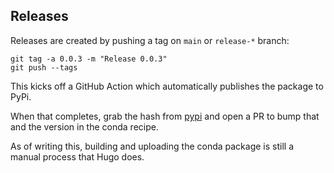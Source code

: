 ## Releases

Releases are created by pushing a tag on `main` or `release-*` branch:

```
git tag -a 0.0.3 -m "Release 0.0.3"
git push --tags
```

This kicks off a GitHub Action which automatically publishes the package to PyPi.

When that completes, grab the hash from [pypi](https://pypi.org/project/dask-saturn/#files)
and open a PR to bump that and the version in the conda recipe.

As of writing this, building and uploading the conda package is still a manual process
that Hugo does.
